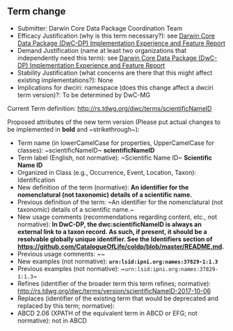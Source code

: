 ## Term change

* Submitter: Darwin Core Data Package Coordination Team
* Efficacy Justification (why is this term necessary?): see [Darwin Core Data Package (DwC-DP) Implementation Experience and Feature Report](https://gbif.github.io/dwc-dp/docs/dwc_dp_implementation_feature_reports.pdf)
* Demand Justification (name at least two organizations that independently need this term): see [Darwin Core Data Package (DwC-DP) Implementation Experience and Feature Report](https://gbif.github.io/dwc-dp/docs/dwc_dp_implementation_feature_reports.pdf)
* Stability Justification (what concerns are there that this might affect existing implementations?): None
* Implications for dwciri: namespace (does this change affect a dwciri term version)?: To be determined by DwC-MG

Current Term definition: http://rs.tdwg.org/dwc/terms/scientificNameID

Proposed attributes of the new term version (Please put actual changes to be implemented in **bold** and ~strikethrough~):

* Term name (in lowerCamelCase for properties, UpperCamelCase for classes): ~scientificNameID~ **scientificNameID**
* Term label (English, not normative): ~Scientific Name ID~ **Scientific Name ID**
* Organized in Class (e.g., Occurrence, Event, Location, Taxon): Identification
* New definition of the term (normative): **An identifier for the nomenclatural (not taxonomic) details of a scientific name.**
* Previous definition of the term: ~An identifier for the nomenclatural (not taxonomic) details of a scientific name.~
* New usage comments (recommendations regarding content, etc., not normative): **In DwC-DP, the dwc:scientificNameID is always an external link to a taxon record. As such, if present, it should be a resolvable globally unique identifier. See the Identifiers section of https://github.com/CatalogueOfLife/coldp/blob/master/README.md.** 
* Previous usage comments: ~~
* New examples (not normative): **`urn:lsid:ipni.org:names:37829-1:1.3`**
* Previous examples (not normative): ~`urn:lsid:ipni.org:names:37829-1:1.3`~
* Refines (identifier of the broader term this term refines; normative): http://rs.tdwg.org/dwc/terms/version/scientificNameID-2017-10-06
* Replaces (identifier of the existing term that would be deprecated and replaced by this term; normative): 
* ABCD 2.06 (XPATH of the equivalent term in ABCD or EFG; not normative): not in ABCD
